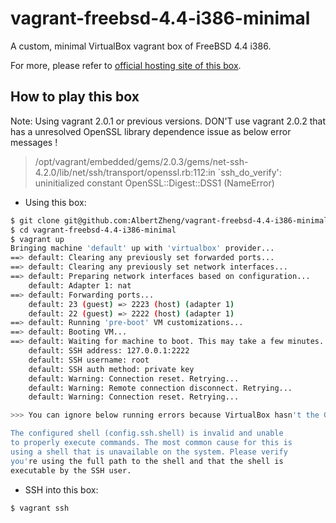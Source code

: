 # vagrant-freebsd-4.4-i386-minimal
A custom, minimal VirtualBox vagrant box of FreeBSD 4.4 i386.

For more, please refer to [official hosting site of this box](https://app.vagrantup.com/AlbertZheng/boxes/vagrant-freebsd-4.4-i386-minimal).


## How to play this box

Note: Using vagrant 2.0.1 or previous versions. DON'T use vagrant 2.0.2 that has a unresolved OpenSSL library dependence issue as below error messages !

  > /opt/vagrant/embedded/gems/2.0.3/gems/net-ssh-4.2.0/lib/net/ssh/transport/openssl.rb:112:in `ssh_do_verify':
  > uninitialized constant OpenSSL::Digest::DSS1 (NameError)


- Using this box:
```bash
$ git clone git@github.com:AlbertZheng/vagrant-freebsd-4.4-i386-minimal.git
$ cd vagrant-freebsd-4.4-i386-minimal
$ vagrant up
Bringing machine 'default' up with 'virtualbox' provider...
==> default: Clearing any previously set forwarded ports...
==> default: Clearing any previously set network interfaces...
==> default: Preparing network interfaces based on configuration...
    default: Adapter 1: nat
==> default: Forwarding ports...
    default: 23 (guest) => 2223 (host) (adapter 1)
    default: 22 (guest) => 2222 (host) (adapter 1)
==> default: Running 'pre-boot' VM customizations...
==> default: Booting VM...
==> default: Waiting for machine to boot. This may take a few minutes...
    default: SSH address: 127.0.0.1:2222
    default: SSH username: root
    default: SSH auth method: private key
    default: Warning: Connection reset. Retrying...
    default: Warning: Remote connection disconnect. Retrying...
    default: Warning: Connection reset. Retrying...

>>> You can ignore below running errors because VirtualBox hasn't the GuestAdditions for FreeBSD：

The configured shell (config.ssh.shell) is invalid and unable
to properly execute commands. The most common cause for this is
using a shell that is unavailable on the system. Please verify
you're using the full path to the shell and that the shell is
executable by the SSH user.
```

- SSH into this box:
```bash
$ vagrant ssh
```
